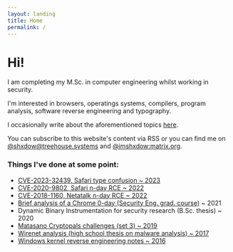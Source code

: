 ```yaml
---
layout: landing
title: Home
permalink: /
---
```


# Hi!

I am completing my M.Sc. in computer
engineering whilst working in security.

I'm interested in browsers, operatings systems,
compilers, program analysis, software reverse
engineering and typography.  

I occasionally write about the aforementioned topics [here](/blog).

You can subscribe to this website's content via RSS or you can find me on 
[@shxdow@treehouse.systems](https://social.treehouse.systems/@shxdow)
and 
[@imshxdow:matrix.org](https://matrix.to/#/@imshxdow:matrix.org).

### Things I've done at some point:

<!-- * ▗ ▚▗▜▖▘▛ ▟ ▖ ▚ ~ 2023 -->
* [CVE-2023-32439, Safari type confusion ~ 2023](/cve-2023-32439/)
* [CVE-2020-9802, Safari n-day RCE ~ 2022](/cve-2020-9802)
* [CVE-2018-1160, Netatalk n-day RCE ~ 2022](/cve-2018-1160)
* [Brief analysis of a Chrome 0-day (Security Eng. grad. course)](https://github.com/shxdow/presentations/blob/main/presentation.html) ~ 2021
* Dynamic Binary Instrumentation for security research (B.Sc. thesis) ~ 2020
* [Matasano Cryptopals challenges (set 3) ~ 2019](https://github.com/shxdow/matasano)
* [Wirenet analysis (high school thesis on malware analysis) ~ 2017](/wirenet-analysis/)
* [Windows kernel reverse engineering notes ~ 2016](/nt-kernel-notes/)
